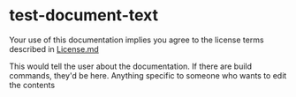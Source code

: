 # test-document-text
Your use of this documentation implies you agree to the license terms described in [License.md](LICENSE.md)

This would tell the user about the documentation. If there are build commands, they'd be here. Anything specific to someone who wants to edit the contents

